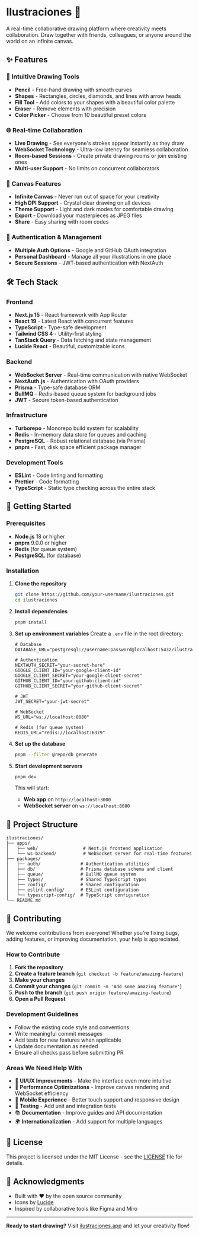# Ilustraciones 🎨

A real-time collaborative drawing platform where creativity meets collaboration. Draw together with friends, colleagues, or anyone around the world on an infinite canvas.

## ✨ Features

### 🎨 **Intuitive Drawing Tools**

- **Pencil** - Free-hand drawing with smooth curves
- **Shapes** - Rectangles, circles, diamonds, and lines with arrow heads
- **Fill Tool** - Add colors to your shapes with a beautiful color palette
- **Eraser** - Remove elements with precision
- **Color Picker** - Choose from 10 beautiful preset colors

### 🌐 **Real-time Collaboration**

- **Live Drawing** - See everyone's strokes appear instantly as they draw
- **WebSocket Technology** - Ultra-low latency for seamless collaboration
- **Room-based Sessions** - Create private drawing rooms or join existing ones
- **Multi-user Support** - No limits on concurrent collaborators

### 🎯 **Canvas Features**

- **Infinite Canvas** - Never run out of space for your creativity
- **High DPI Support** - Crystal clear drawing on all devices
- **Theme Support** - Light and dark modes for comfortable drawing
- **Export** - Download your masterpieces as JPEG files
- **Share** - Easy sharing with room codes

### 🔐 **Authentication & Management**

- **Multiple Auth Options** - Google and GitHub OAuth integration
- **Personal Dashboard** - Manage all your illustrations in one place
- **Secure Sessions** - JWT-based authentication with NextAuth

## 🛠️ Tech Stack

### **Frontend**

- **Next.js 15** - React framework with App Router
- **React 19** - Latest React with concurrent features
- **TypeScript** - Type-safe development
- **Tailwind CSS 4** - Utility-first styling
- **TanStack Query** - Data fetching and state management
- **Lucide React** - Beautiful, customizable icons

### **Backend**

- **WebSocket Server** - Real-time communication with native WebSocket
- **NextAuth.js** - Authentication with OAuth providers
- **Prisma** - Type-safe database ORM
- **BullMQ** - Redis-based queue system for background jobs
- **JWT** - Secure token-based authentication

### **Infrastructure**

- **Turborepo** - Monorepo build system for scalability
- **Redis** - In-memory data store for queues and caching
- **PostgreSQL** - Robust relational database (via Prisma)
- **pnpm** - Fast, disk space efficient package manager

### **Development Tools**

- **ESLint** - Code linting and formatting
- **Prettier** - Code formatting
- **TypeScript** - Static type checking across the entire stack

## 🚀 Getting Started

### Prerequisites

- **Node.js** 18 or higher
- **pnpm** 9.0.0 or higher
- **Redis** (for queue system)
- **PostgreSQL** (for database)

### Installation

1. **Clone the repository**

   ```bash
   git clone https://github.com/your-username/ilustraciones.git
   cd ilustraciones
   ```

2. **Install dependencies**

   ```bash
   pnpm install
   ```

3. **Set up environment variables**
   Create a `.env` file in the root directory:

   ```env
   # Database
   DATABASE_URL="postgresql://username:password@localhost:5432/ilustraciones"

   # Authentication
   NEXTAUTH_SECRET="your-secret-here"
   GOOGLE_CLIENT_ID="your-google-client-id"
   GOOGLE_CLIENT_SECRET="your-google-client-secret"
   GITHUB_CLIENT_ID="your-github-client-id"
   GITHUB_CLIENT_SECRET="your-github-client-secret"

   # JWT
   JWT_SECRET="your-jwt-secret"

   # WebSocket
   WS_URL="ws://localhost:8080"

   # Redis (for queue system)
   REDIS_URL="redis://localhost:6379"
   ```

4. **Set up the database**

   ```bash
   pnpm --filter @repo/db generate
   ```

5. **Start development servers**

   ```bash
   pnpm dev
   ```

   This will start:

   - **Web app** on `http://localhost:3000`
   - **WebSocket server** on `ws://localhost:8080`

## 📁 Project Structure

```
ilustraciones/
├── apps/
│   ├── web/                 # Next.js frontend application
│   └── ws-backend/          # WebSocket server for real-time features
├── packages/
│   ├── auth/               # Authentication utilities
│   ├── db/                 # Prisma database schema and client
│   ├── queue/              # BullMQ queue system
│   ├── types/              # Shared TypeScript types
│   ├── config/             # Shared configuration
│   ├── eslint-config/      # ESLint configuration
│   └── typescript-config/  # TypeScript configuration
└── README.md
```

## 🤝 Contributing

We welcome contributions from everyone! Whether you're fixing bugs, adding features, or improving documentation, your help is appreciated.

### How to Contribute

1. **Fork the repository**
2. **Create a feature branch** (`git checkout -b feature/amazing-feature`)
3. **Make your changes**
4. **Commit your changes** (`git commit -m 'Add some amazing feature'`)
5. **Push to the branch** (`git push origin feature/amazing-feature`)
6. **Open a Pull Request**

### Development Guidelines

- Follow the existing code style and conventions
- Write meaningful commit messages
- Add tests for new features when applicable
- Update documentation as needed
- Ensure all checks pass before submitting PR

### Areas We Need Help With

- 🎨 **UI/UX Improvements** - Make the interface even more intuitive
- 🚀 **Performance Optimizations** - Improve canvas rendering and WebSocket efficiency
- 📱 **Mobile Experience** - Better touch support and responsive design
- 🧪 **Testing** - Add unit and integration tests
- 📚 **Documentation** - Improve guides and API documentation
- 🌍 **Internationalization** - Add support for multiple languages

## 📄 License

This project is licensed under the MIT License - see the [LICENSE](LICENSE) file for details.

## 🙏 Acknowledgments

- Built with ❤️ by the open source community
- Icons by [Lucide](https://lucide.dev/)
- Inspired by collaborative tools like Figma and Miro

---

**Ready to start drawing?** Visit [ilustraciones.app](https://ilustraciones.app) and let your creativity flow!
